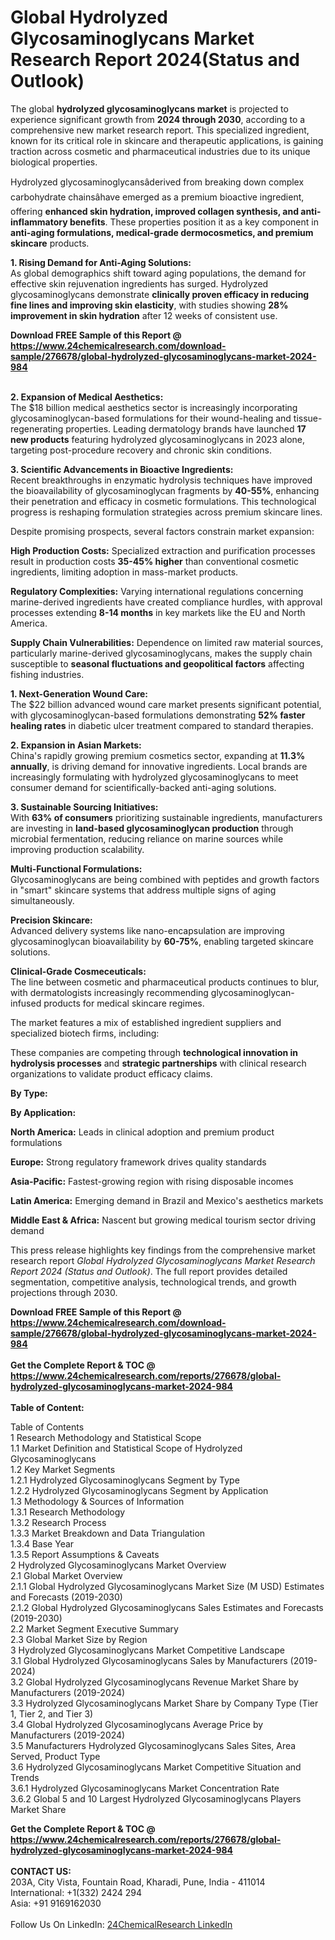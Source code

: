 <h1>Global Hydrolyzed Glycosaminoglycans Market Research Report 2024(Status and Outlook)</h1><p>The global <strong>hydrolyzed glycosaminoglycans market</strong> is projected to experience significant growth from <strong>2024 through 2030</strong>, according to a comprehensive new market research report. This specialized ingredient, known for its critical role in skincare and therapeutic applications, is gaining traction across cosmetic and pharmaceutical industries due to its unique biological properties.</p><p>Hydrolyzed glycosaminoglycansâderived from breaking down complex carbohydrate chainsâhave emerged as a premium bioactive ingredient, offering <strong>enhanced skin hydration, improved collagen synthesis, and anti-inflammatory benefits</strong>. These properties position it as a key component in <strong>anti-aging formulations, medical-grade dermocosmetics, and premium skincare</strong> products.</p><p><strong>1. Rising Demand for Anti-Aging Solutions:</strong><br>
As global demographics shift toward aging populations, the demand for effective skin rejuvenation ingredients has surged. Hydrolyzed glycosaminoglycans demonstrate <strong>clinically proven efficacy in reducing fine lines and improving skin elasticity</strong>, with studies showing <strong>28% improvement in skin hydration</strong> after 12 weeks of consistent use.</p><div><b>Download FREE Sample of this Report @ 
            <a href="https://www.24chemicalresearch.com/download-sample/276678/global-hydrolyzed-glycosaminoglycans-market-2024-984">
            https://www.24chemicalresearch.com/download-sample/276678/global-hydrolyzed-glycosaminoglycans-market-2024-984</a></b></div><br><p><strong>2. Expansion of Medical Aesthetics:</strong><br>
The $18 billion medical aesthetics sector is increasingly incorporating glycosaminoglycan-based formulations for their wound-healing and tissue-regenerating properties. Leading dermatology brands have launched <strong>17 new products</strong> featuring hydrolyzed glycosaminoglycans in 2023 alone, targeting post-procedure recovery and chronic skin conditions.</p><p><strong>3. Scientific Advancements in Bioactive Ingredients:</strong><br>
Recent breakthroughs in enzymatic hydrolysis techniques have improved the bioavailability of glycosaminoglycan fragments by <strong>40-55%</strong>, enhancing their penetration and efficacy in cosmetic formulations. This technological progress is reshaping formulation strategies across premium skincare lines.</p><p>Despite promising prospects, several factors constrain market expansion:</p><p><strong>High Production Costs:</strong> Specialized extraction and purification processes result in production costs <strong>35-45% higher</strong> than conventional cosmetic ingredients, limiting adoption in mass-market products.</p><p><strong>Regulatory Complexities:</strong> Varying international regulations concerning marine-derived ingredients have created compliance hurdles, with approval processes extending <strong>8-14 months</strong> in key markets like the EU and North America.</p><p><strong>Supply Chain Vulnerabilities:</strong> Dependence on limited raw material sources, particularly marine-derived glycosaminoglycans, makes the supply chain susceptible to <strong>seasonal fluctuations and geopolitical factors</strong> affecting fishing industries.</p><p><strong>1. Next-Generation Wound Care:</strong><br>
The $22 billion advanced wound care market presents significant potential, with glycosaminoglycan-based formulations demonstrating <strong>52% faster healing rates</strong> in diabetic ulcer treatment compared to standard therapies.</p><p><strong>2. Expansion in Asian Markets:</strong><br>
China's rapidly growing premium cosmetics sector, expanding at <strong>11.3% annually</strong>, is driving demand for innovative ingredients. Local brands are increasingly formulating with hydrolyzed glycosaminoglycans to meet consumer demand for scientifically-backed anti-aging solutions.</p><p><strong>3. Sustainable Sourcing Initiatives:</strong><br>
With <strong>63% of consumers</strong> prioritizing sustainable ingredients, manufacturers are investing in <strong>land-based glycosaminoglycan production</strong> through microbial fermentation, reducing reliance on marine sources while improving production scalability.</p><p><strong>Multi-Functional Formulations:</strong><br>
    Glycosaminoglycans are being combined with peptides and growth factors in "smart" skincare systems that address multiple signs of aging simultaneously.</p><p><strong>Precision Skincare:</strong><br>
    Advanced delivery systems like nano-encapsulation are improving glycosaminoglycan bioavailability by <strong>60-75%</strong>, enabling targeted skincare solutions.</p><p><strong>Clinical-Grade Cosmeceuticals:</strong><br>
    The line between cosmetic and pharmaceutical products continues to blur, with dermatologists increasingly recommending glycosaminoglycan-infused products for medical skincare regimes.</p><p>The market features a mix of established ingredient suppliers and specialized biotech firms, including:</p><p>These companies are competing through <strong>technological innovation in hydrolysis processes</strong> and <strong>strategic partnerships</strong> with clinical research organizations to validate product efficacy claims.</p><p><strong>By Type:</strong></p><p><strong>By Application:</strong></p><p><strong>North America:</strong> Leads in clinical adoption and premium product formulations</p><p><strong>Europe:</strong> Strong regulatory framework drives quality standards</p><p><strong>Asia-Pacific:</strong> Fastest-growing region with rising disposable incomes</p><p><strong>Latin America:</strong> Emerging demand in Brazil and Mexico's aesthetics markets</p><p><strong>Middle East &amp; Africa:</strong> Nascent but growing medical tourism sector driving demand</p><p>This press release highlights key findings from the comprehensive market research report <em>Global Hydrolyzed Glycosaminoglycans Market Research Report 2024 (Status and Outlook)</em>. The full report provides detailed segmentation, competitive analysis, technological trends, and growth projections through 2030.</p><div><b>Download FREE Sample of this Report @ 
            <a href="https://www.24chemicalresearch.com/download-sample/276678/global-hydrolyzed-glycosaminoglycans-market-2024-984">
            https://www.24chemicalresearch.com/download-sample/276678/global-hydrolyzed-glycosaminoglycans-market-2024-984</a></b></div><br><div><b>Get the Complete Report & TOC @ 
            <a href="https://www.24chemicalresearch.com/reports/276678/global-hydrolyzed-glycosaminoglycans-market-2024-984">
            https://www.24chemicalresearch.com/reports/276678/global-hydrolyzed-glycosaminoglycans-market-2024-984</a></b></div><br>
            <b>Table of Content:</b><p>Table of Contents<br />
1 Research Methodology and Statistical Scope<br />
1.1 Market Definition and Statistical Scope of Hydrolyzed Glycosaminoglycans<br />
1.2 Key Market Segments<br />
1.2.1 Hydrolyzed Glycosaminoglycans Segment by Type<br />
1.2.2 Hydrolyzed Glycosaminoglycans Segment by Application<br />
1.3 Methodology & Sources of Information<br />
1.3.1 Research Methodology<br />
1.3.2 Research Process<br />
1.3.3 Market Breakdown and Data Triangulation<br />
1.3.4 Base Year<br />
1.3.5 Report Assumptions & Caveats<br />
2 Hydrolyzed Glycosaminoglycans Market Overview<br />
2.1 Global Market Overview<br />
2.1.1 Global Hydrolyzed Glycosaminoglycans Market Size (M USD) Estimates and Forecasts (2019-2030)<br />
2.1.2 Global Hydrolyzed Glycosaminoglycans Sales Estimates and Forecasts (2019-2030)<br />
2.2 Market Segment Executive Summary<br />
2.3 Global Market Size by Region<br />
3 Hydrolyzed Glycosaminoglycans Market Competitive Landscape<br />
3.1 Global Hydrolyzed Glycosaminoglycans Sales by Manufacturers (2019-2024)<br />
3.2 Global Hydrolyzed Glycosaminoglycans Revenue Market Share by Manufacturers (2019-2024)<br />
3.3 Hydrolyzed Glycosaminoglycans Market Share by Company Type (Tier 1, Tier 2, and Tier 3)<br />
3.4 Global Hydrolyzed Glycosaminoglycans Average Price by Manufacturers (2019-2024)<br />
3.5 Manufacturers Hydrolyzed Glycosaminoglycans Sales Sites, Area Served, Product Type<br />
3.6 Hydrolyzed Glycosaminoglycans Market Competitive Situation and Trends<br />
3.6.1 Hydrolyzed Glycosaminoglycans Market Concentration Rate<br />
3.6.2 Global 5 and 10 Largest Hydrolyzed Glycosaminoglycans Players Market Share </p><div><b>Get the Complete Report & TOC @ 
            <a href="https://www.24chemicalresearch.com/reports/276678/global-hydrolyzed-glycosaminoglycans-market-2024-984">
            https://www.24chemicalresearch.com/reports/276678/global-hydrolyzed-glycosaminoglycans-market-2024-984</a></b></div><br><b>CONTACT US:</b><br>
            203A, City Vista, Fountain Road, Kharadi, Pune, India - 411014<br>
            International: +1(332) 2424 294<br>
            Asia: +91 9169162030 <br><br>
            Follow Us On LinkedIn: <a href="https://www.linkedin.com/company/24chemicalresearch/">24ChemicalResearch LinkedIn</a>
